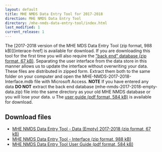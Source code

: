 ```yaml
---
layout: default
title: MHE NMDS Data Entry Tool for 2017-2018
direction: MHE NMDS Data Entry Tool
directory: /mhe-nmds-data-entry-tool/index.html
last_modified: 1
current_release: 1
---
```


The [2017-2018 version of the MHE MDS Data Entry Tool (zip format, 988 kB)][interace-href] is available for download.
If you are downloading this tool for the first time you will also require the ["back end" database (zip format, 67 kB)][emptydata-href]. Separating the user interface from the data store in this manner allows us to update the interface without overwriting your data.
These files are distributed in zipped form. Extract them both to the same folder on your computer and open the MHE-NMDS-2017-2018-Interface.mdb file with Microsoft Access.
**NOTE** If you have entered any data **DO NOT** extract the back end database (mhe-nmds-2017-2018-empty-data.zip) file into the same directory as your old MHE NMDS database or you will lose your data.
u
The [user guide (pdf format, 584 kB)][userguide-href] is available for download.
## Download files
* [MHE NMDS Data Entry Tool - Data (Empty) 2017-2018 (zip format, 67 kB)][emptydata-href]
* [MHE NMDS Data Entry Tool - Interface (zip format, 988 kB)][interface-href]
* [MHE NMDS Data Entry Tool User Guide (pdf format, 584 kB)][userguide-href]

[interface-href]: /site/assets/files/1035/mhe-nmds-2017-2018-interface.zip
[emptydata-href]: /site/assets/files/1035/mhe-nmds-2017-2018-empty-data.zip
[userguide-href]: /site/assets/files/1035/mhe-nmds-2017-2018-de-tool-user-guide.pdf
